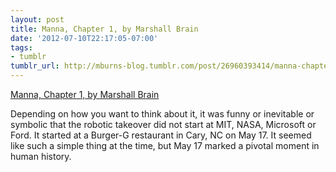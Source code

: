 ```yaml
---
layout: post
title: Manna, Chapter 1, by Marshall Brain
date: '2012-07-10T22:17:05-07:00'
tags:
- tumblr
tumblr_url: http://mburns-blog.tumblr.com/post/26960393414/manna-chapter-1-by-marshall-brain
---
```

<a href="http://marshallbrain.com/manna1.htm">Manna, Chapter 1, by Marshall Brain</a>

Depending on how you want to think about it, it was funny or inevitable or symbolic that the robotic takeover did not start at MIT, NASA, Microsoft or Ford. It started at a Burger-G restaurant in Cary, NC on May 17. It seemed like such a simple thing at the time, but May 17 marked a pivotal moment in human history.

